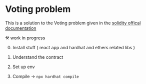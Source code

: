 # Voting problem

This is a solution to the Voting problem given in the [solidity offical documentation](https://docs.soliditylang.org/en/v0.8.7/solidity-by-example.html)

⚒ work in progress

0. Install stuff ( react app and hardhat and ethers related libs )

1. Understand the contract

2. Set up env

3. Compile -> `npx hardhat compile`
